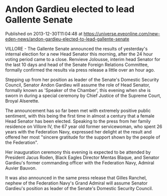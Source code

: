 # Andon Gardieu elected to lead Gallente Senate
Published on 2013-12-30T11:04:48 at https://universe.eveonline.com/new-eden-news/andon-gardieu-elected-to-lead-gallente-senate

VILLORE - The Gallente Senate announced the results of yesterday's internal election for a new Head Senator this morning, after the 24 hour voting period came to a close. Renvieve Jolousse, interim head Senator for the last 10 days and head of the Senate Foreign Relations Committee, formally confirmed the results via press release a little over an hour ago.

Stepping up from her position as leader of the Senate's Domestic Security Council, Senator Andon Gardieu will assume the role of Head Senator, formally known as 'Speaker of the Chamber', this evening when she is sworn in during a special ceremony by Chief Justice of the Supreme Court, Broyal Alserette.

The announcement has so far been met with extremely positive public sentiment, with this being the first time in almost a century that a female Head Senator has been elected. Speaking to the press from her family residence on Villore IV, the 67 year old former servicewoman, who spent 26 years with the Federation Navy, expressed her delight at the result and offered her most "sincere gratitude for the support shown by the people of the Federation".

Her inauguration ceremony this evening is expected to be attended by President Jacus Roden, Black Eagles Director Mentas Blaque, and Senator Gardieu's former commanding officer with the Federation Navy, Admiral Auvier Bauvon.

It was also announced in the same press release that Gilles Ranchel, nephew of the Federation Navy's Grand Admiral will assume Senator Gardieu's position as leader of the Senate's Domestic Security Council.
